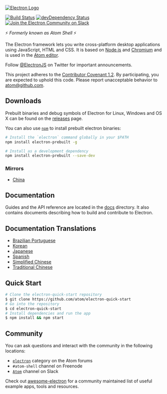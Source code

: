 [![Electron Logo](http://electron.atom.io/images/electron-logo.svg)](http://electron.atom.io/)

[![Build Status](https://travis-ci.org/atom/electron.svg?branch=master)](https://travis-ci.org/atom/electron)
[![devDependency Status](https://david-dm.org/atom/electron/dev-status.svg)](https://david-dm.org/atom/electron#info=devDependencies)
[![Join the Electron Community on Slack](http://atom-slack.herokuapp.com/badge.svg)](http://atom-slack.herokuapp.com/)

:zap: *Formerly known as Atom Shell* :zap:

The Electron framework lets you write cross-platform desktop applications
using JavaScript, HTML and CSS. It is based on [Node.js](https://nodejs.org/) and
[Chromium](http://www.chromium.org) and is used in the [Atom
editor](https://github.com/atom/atom).

Follow [@ElectronJS](https://twitter.com/electronjs) on Twitter for important
announcements.

This project adheres to the [Contributor Covenant 1.2](http://contributor-covenant.org/version/1/2/0/).
By participating, you are expected to uphold this code. Please report
unacceptable behavior to atom@github.com.

## Downloads

Prebuilt binaries and debug symbols of Electron for Linux, Windows and OS X can
be found on the [releases](https://github.com/atom/electron/releases) page.

You can also use [`npm`](https://docs.npmjs.com/) to install prebuilt electron
binaries:

```sh
# Install the `electron` command globally in your $PATH
npm install electron-prebuilt -g

# Install as a development dependency
npm install electron-prebuilt --save-dev
```

### Mirrors

- [China](https://npm.taobao.org/mirrors/electron)

## Documentation

Guides and the API reference are located in the
[docs](https://github.com/atom/electron/tree/master/docs) directory. It also
contains documents describing how to build and contribute to Electron.

## Documentation Translations

- [Brazilian Portuguese](https://github.com/atom/electron/tree/master/docs-translations/pt-BR)
- [Korean](https://github.com/atom/electron/tree/master/docs-translations/ko-KR)
- [Japanese](https://github.com/atom/electron/tree/master/docs-translations/jp)
- [Spanish](https://github.com/atom/electron/tree/master/docs-translations/es)
- [Simplified Chinese](https://github.com/atom/electron/tree/master/docs-translations/zh-CN)
- [Traditional Chinese](https://github.com/atom/electron/tree/master/docs-translations/zh-TW)

## Quick Start

```bash
# Clone the electron-quick-start repository
$ git clone https://github.com/atom/electron-quick-start
# Go into the repository
$ cd electron-quick-start
# Install dependencies and run the app
$ npm install && npm start
```

## Community

You can ask questions and interact with the community in the following
locations:
- [`electron`](http://discuss.atom.io/c/electron) category on the Atom
forums
- `#atom-shell` channel on Freenode
- [`Atom`](http://atom-slack.herokuapp.com/) channel on Slack

Check out [awesome-electron](https://github.com/sindresorhus/awesome-electron)
for a community maintained list of useful example apps, tools and resources.
